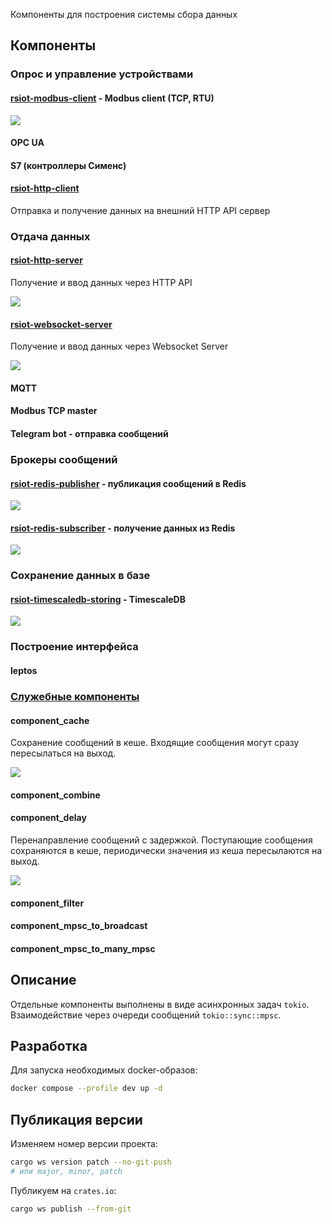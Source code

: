 Компоненты для построения системы сбора данных

## Компоненты

### Опрос и управление устройствами

#### [rsiot-modbus-client](./rsiot-modbus-client/README.md) - Modbus client (TCP, RTU)

![](./doc/component-modbus-client.svg)

#### OPC UA

#### S7 (контроллеры Сименс)

#### [rsiot-http-client]()

Отправка и получение данных на внешний HTTP API сервер

### Отдача данных

#### [rsiot-http-server](./rsiot-http-server/README.md)

Получение и ввод данных через HTTP API

![](./doc/component-http-server.svg)

#### [rsiot-websocket-server](./rsiot-websocket-server/README.md)

Получение и ввод данных через Websocket Server

![](./doc/component-websocket-server.svg)

#### MQTT

#### Modbus TCP master

#### Telegram bot - отправка сообщений

### Брокеры сообщений

#### [rsiot-redis-publisher](./rsiot-redis-publisher/README.md) - публикация сообщений в Redis

![](./doc/component-redis-publisher.svg)

#### [rsiot-redis-subscriber](./rsiot-redis-subscriber/README.md) - получение данных из Redis

![](./doc/component-redis-subscriber.svg)

### Сохранение данных в базе

#### [rsiot-timescaledb-storing](./rsiot-timescaledb-storing/README.md) - TimescaleDB

![](./doc/component-timescaledb-storing.svg)

### Построение интерфейса

#### leptos

### [Служебные компоненты](./rsiot-channel-utils/README.md)

#### component_cache

Сохранение сообщений в кеше. Входящие сообщения могут сразу пересылаться на выход.

![](./doc/component-cache.svg)

#### component_combine

#### component_delay

Перенаправление сообщений с задержкой. Поступающие сообщения сохраняются в кеше, периодически значения из кеша пересылаются на выход.

![](./doc/component-delay.svg)

#### component_filter

#### component_mpsc_to_broadcast

#### component_mpsc_to_many_mpsc

## Описание

Отдельные компоненты выполнены в виде асинхронных задач `tokio`. Взаимодействие через очереди сообщений `tokio::sync::mpsc`.

## Разработка

Для запуска необходимых docker-образов:

```bash
docker compose --profile dev up -d
```

## Публикация версии

Изменяем номер версии проекта:

```bash
cargo ws version patch --no-git-push
# или major, minor, patch
```

Публикуем на `crates.io`:

```bash
cargo ws publish --from-git
```
